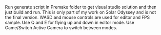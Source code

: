Run generate script in Premake folder to get visual studio solution and then just build and run.
This is only part of my work on Solar Odyssey and is not the final version. WASD and mouse controls are used for editor and FPS sample. Use Q and E for flying up and down in editor mode. Use Game/Switch Active Camera to switch between modes.